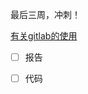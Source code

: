 最后三周，冲刺！

[有关gitlab的使用](https://blog.cnbluebox.com/blog/2014/04/15/gitlabde-shi-yong/)

- [ ] 报告

- [ ] 代码
